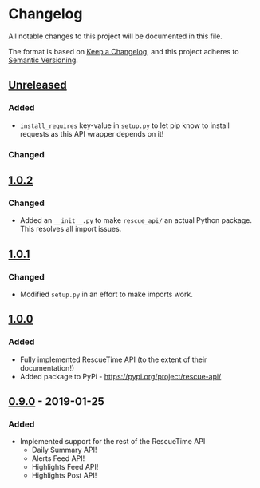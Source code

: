 # Changelog
All notable changes to this project will be documented in this file.

The format is based on [Keep a Changelog](https://keepachangelog.com/en/1.0.0/),
and this project adheres to [Semantic
Versioning](https://semver.org/spec/v2.0.0.html).

## [Unreleased]
### Added
- `install_requires` key-value in `setup.py` to let pip know to install requests
  as this API wrapper depends on it!

### Changed


## [1.0.2]
### Changed
- Added an `__init__.py` to make `rescue_api/` an actual Python package. This
  resolves all import issues.


## [1.0.1]
### Changed
- Modified `setup.py` in an effort to make imports work.

## [1.0.0]
### Added
- Fully implemented RescueTime API (to the extent of their documentation!)
- Added package to PyPi - <https://pypi.org/project/rescue-api/>

## [0.9.0] - 2019-01-25
### Added
- Implemented support for the rest of the RescueTime API
  - Daily Summary API!
  - Alerts Feed API!
  - Highlights Feed API!
  - Highlights Post API!

[Unreleased]: https://git.sr.ht/~mjorgensen/rescue-api/
[1.0.2]: https://git.sr.ht/~mjorgensen/rescue-api/refs/1.0.2
[1.0.1]: https://git.sr.ht/~mjorgensen/rescue-api/refs/1.0.1
[1.0.0]: https://git.sr.ht/~mjorgensen/rescue-api/refs/1.0.0
[0.9.0]: https://git.sr.ht/~mjorgensen/rescue-api/refs/0.9.0